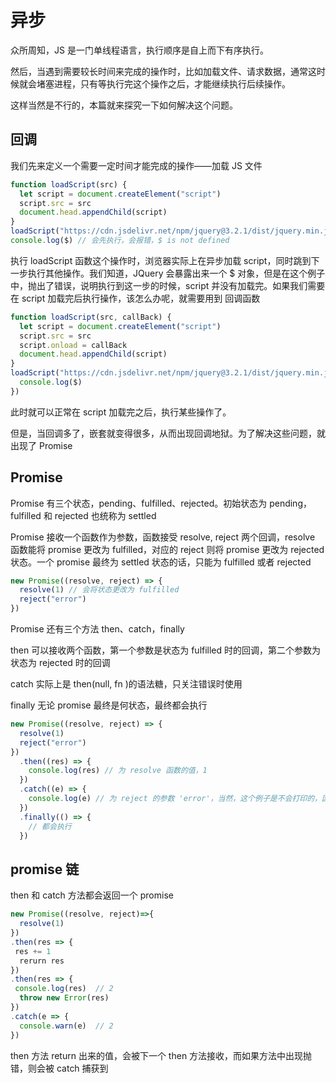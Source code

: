 # 异步

众所周知，JS 是一门单线程语言，执行顺序是自上而下有序执行。

然后，当遇到需要较长时间来完成的操作时，比如加载文件、请求数据，通常这时候就会堵塞进程，只有等执行完这个操作之后，才能继续执行后续操作。

这样当然是不行的，本篇就来探究一下如何解决这个问题。

## 回调

我们先来定义一个需要一定时间才能完成的操作——加载 JS 文件

```js
function loadScript(src) {
  let script = document.createElement("script")
  script.src = src
  document.head.appendChild(script)
}
loadScript("https://cdn.jsdelivr.net/npm/jquery@3.2.1/dist/jquery.min.js") // 这是异步加载 jquery
console.log($) // 会先执行，会报错，$ is not defined
```

执行 loadScript 函数这个操作时，浏览器实际上在异步加载 script，同时跳到下一步执行其他操作。我们知道，JQuery 会暴露出来一个 \$ 对象，但是在这个例子中，抛出了错误，说明执行到这一步的时候，script 并没有加载完。如果我们需要在 script 加载完后执行操作，该怎么办呢，就需要用到 回调函数

```js
function loadScript(src, callBack) {
  let script = document.createElement("script")
  script.src = src
  script.onload = callBack
  document.head.appendChild(script)
}
loadScript("https://cdn.jsdelivr.net/npm/jquery@3.2.1/dist/jquery.min.js", function() {
  console.log($)
})
```

此时就可以正常在 script 加载完之后，执行某些操作了。

但是，当回调多了，嵌套就变得很多，从而出现回调地狱。为了解决这些问题，就出现了 Promise

## Promise

Promise 有三个状态，pending、fulfilled、rejected。初始状态为 pending，fulfilled 和 rejected 也统称为 settled

Promise 接收一个函数作为参数，函数接受 resolve, reject 两个回调，resolve 函数能将 promise 更改为 fulfilled，对应的 reject 则将 promise 更改为 rejected 状态。一个 promise 最终为 settled 状态的话，只能为 fulfilled 或者 rejected

```js
new Promise((resolve, reject) => {
  resolve(1) // 会将状态更改为 fulfilled
  reject("error")
})
```

Promise 还有三个方法 then、catch，finally

then 可以接收两个函数，第一个参数是状态为 fulfilled 时的回调，第二个参数为状态为 rejected 时的回调

catch 实际上是 then(null, fn )的语法糖，只关注错误时使用

finally 无论 promise 最终是何状态，最终都会执行

```js
new Promise((resolve, reject) => {
  resolve(1)
  reject("error")
})
  .then((res) => {
    console.log(res) // 为 resolve 函数的值，1
  })
  .catch((e) => {
    console.log(e) // 为 reject 的参数 'error'，当然，这个例子是不会打印的，因为 promise 的状态已经是 fulfilled 了
  })
  .finally(() => {
    // 都会执行
  })
```

## promise 链

then 和 catch 方法都会返回一个 promise

```js
new Promise((resolve, reject)=>{
  resolve(1)
})
.then(res => {
 res += 1
  rerurn res
})
.then(res => {
 console.log(res)  // 2
  throw new Error(res)
})
.catch(e => {
  console.warn(e)  // 2
})
```

then 方法 return 出来的值，会被下一个 then 方法接收，而如果方法中出现抛错，则会被 catch 捕获到
